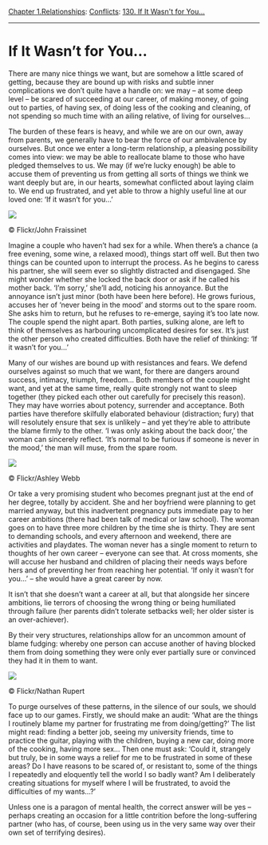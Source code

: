 [Chapter 1.Relationships](https://www.theschooloflife.com/thebookoflife/category/relationships/): [Conflicts](https://www.theschooloflife.com/thebookoflife/category/relationships/conflicts/): [130. If It Wasn't for You...](https://www.theschooloflife.com/thebookoflife/if-it-wasnt-for-you/)

* * *

# If It Wasn’t for You…

There are many nice things we want, but are somehow a little scared of getting, because they are bound up with risks and subtle inner complications we don’t quite have a handle on: we may – at some deep level – be scared of succeeding at our career, of making money, of going out to parties, of having sex, of doing less of the cooking and cleaning, of not spending so much time with an ailing relative, of living for ourselves…

The burden of these fears is heavy, and while we are on our own, away from parents, we generally have to bear the force of our ambivalence by ourselves. But once we enter a long-term relationship, a pleasing possibility comes into view: we may be able to reallocate blame to those who have pledged themselves to us. We may (if we’re lucky enough) be able to accuse them of preventing us from getting all sorts of things we think we want deeply but are, in our hearts, somewhat conflicted about laying claim to. We end up frustrated, and yet able to throw a highly useful line at our loved one: ‘If it wasn’t for you…’

 ![](https://www.theschooloflife.com/thebookoflife/wp-content/uploads/2014/10/7246035320_70c4a890c9_z.jpg)

© Flickr/John Fraissinet

Imagine a couple who haven’t had sex for a while. When there’s a chance (a free evening, some wine, a relaxed mood), things start off well. But then two things can be counted upon to interrupt the process. As he begins to caress his partner, she will seem ever so slightly distracted and disengaged. She might wonder whether she locked the back door or ask if he called his mother back. ‘I’m sorry,’ she’ll add, noticing his annoyance. But the annoyance isn’t just minor (both have been here before). He grows furious, accuses her of ‘never being in the mood’ and storms out to the spare room. She asks him to return, but he refuses to re-emerge, saying it’s too late now. The couple spend the night apart. Both parties, sulking alone, are left to think of themselves as harbouring uncomplicated desires for sex. It’s just the other person who created difficulties. Both have the relief of thinking: ‘If it wasn’t for you…’

Many of our wishes are bound up with resistances and fears. We defend ourselves against so much that we want, for there are dangers around success, intimacy, triumph, freedom… Both members of the couple might want, and yet at the same time, really quite strongly not want to sleep together (they picked each other out carefully for precisely this reason). They may have worries about potency, surrender and acceptance. Both parties have therefore skilfully elaborated behaviour (distraction; fury) that will resolutely ensure that sex is unlikely – and yet they’re able to attribute the blame firmly to the other. ‘I was only asking about the back door,’ the woman can sincerely reflect. ‘It’s normal to be furious if someone is never in the mood,’ the man will muse, from the spare room.

 ![](https://www.theschooloflife.com/thebookoflife/wp-content/uploads/2014/10/5866327717_d369d79d93_z.jpg)

© Flickr/Ashley Webb

Or take a very promising student who becomes pregnant just at the end of her degree, totally by accident. She and her boyfriend were planning to get married anyway, but this inadvertent pregnancy puts immediate pay to her career ambitions (there had been talk of medical or law school). The woman goes on to have three more children by the time she is thirty. They are sent to demanding schools, and every afternoon and weekend, there are activities and playdates. The woman never has a single moment to return to thoughts of her own career – everyone can see that. At cross moments, she will accuse her husband and children of placing their needs ways before hers and of preventing her from reaching her potential. ‘If only it wasn’t for you…’ – she would have a great career by now.

It isn’t that she doesn’t want a career at all, but that alongside her sincere ambitions, lie terrors of choosing the wrong thing or being humiliated through failure (her parents didn’t tolerate setbacks well; her older sister is an over-achiever).

By their very structures, relationships allow for an uncommon amount of blame fudging: whereby one person can accuse another of having blocked them from doing something they were only ever partially sure or convinced they had it in them to want.

 ![](https://www.theschooloflife.com/thebookoflife/wp-content/uploads/2014/10/19406422104_368c927c14_z.jpg)

© Flickr/Nathan Rupert

To purge ourselves of these patterns, in the silence of our souls, we should face up to our games. Firstly, we should make an audit: ‘What are the things I routinely blame my partner for frustrating me from doing/getting?’ The list might read: finding a better job, seeing my university friends, time to practice the guitar, playing with the children, buying a new car, doing more of the cooking, having more sex… Then one must ask: ‘Could it, strangely but truly, be in some ways a relief for me to be frustrated in some of these areas? Do I have reasons to be scared of, or resistant to, some of the things I repeatedly and eloquently tell the world I so badly want? Am I deliberately creating situations for myself where I will be frustrated, to avoid the difficulties of my wants…?’

Unless one is a paragon of mental health, the correct answer will be yes – perhaps creating an occasion for a little contrition before the long-suffering partner (who has, of course, been using us in the very same way over their own set of terrifying desires).

